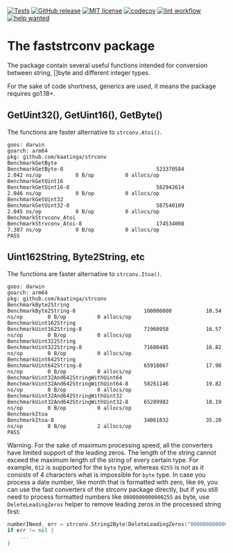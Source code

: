 [![Tests](https://github.com/kaatinga/luna/actions/workflows/test.yml/badge.svg?branch=main)](https://github.com/kaatinga/luna/actions/workflows/test.yml)
[![GitHub release](https://img.shields.io/github/release/kaatinga/strconv.svg)](https://github.com/kaatinga/strconv/releases)
[![MIT license](https://img.shields.io/badge/License-MIT-blue.svg)](https://github.com/kaatinga/strconv/blob/main/LICENSE)
[![codecov](https://codecov.io/gh/kaatinga/strconv/branch/main/graph/badge.svg?token=TL88FINYP4)](https://codecov.io/gh/kaatinga/strconv)
[![lint workflow](https://github.com/kaatinga/strconv/actions/workflows/golangci-lint.yml/badge.svg)](https://github.com/kaatinga/strconv/actions?query=workflow%3Alinter)
[![help wanted](https://img.shields.io/badge/Help%20wanted-True-yellow.svg)](https://github.com/kaatinga/strconv/issues?q=is%3Aopen+is%3Aissue+label%3A%22help+wanted%22)

# The faststrconv package

The package contain several useful functions intended for conversion between string,
[]byte and different integer types.

For the sake of code shortness, generics are used, it means the package requires go1.18+.

## GetUint32(), GetUint16(), GetByte()

The functions are faster alternative to `strconv.Atoi()`.

```
goos: darwin
goarch: arm64
pkg: github.com/kaatinga/strconv
BenchmarkGetByte
BenchmarkGetByte-8                             	523370584	         2.042 ns/op	       0 B/op	       0 allocs/op
BenchmarkGetUint16
BenchmarkGetUint16-8                           	582942614	         2.046 ns/op	       0 B/op	       0 allocs/op
BenchmarkGetUint32
BenchmarkGetUint32-8                           	587540109	         2.045 ns/op	       0 B/op	       0 allocs/op
BenchmarkStrvconv_Atoi
BenchmarkStrvconv_Atoi-8                       	174534008	         7.387 ns/op	       0 B/op	       0 allocs/op
PASS
```

## Uint162String, Byte2String, etc

The functions are faster alternative to `strconv.Itoa()`.

```
goos: darwin
goarch: arm64
pkg: github.com/kaatinga/strconv
BenchmarkByte2String
BenchmarkByte2String-8                    	100000000	        10.54 ns/op	       0 B/op	       0 allocs/op
BenchmarkUint162String
BenchmarkUint162String-8                  	71960958	        16.57 ns/op	       0 B/op	       0 allocs/op
BenchmarkUint322String
BenchmarkUint322String-8                  	71680485	        16.82 ns/op	       0 B/op	       0 allocs/op
BenchmarkUint642String
BenchmarkUint642String-8                  	65918067	        17.98 ns/op	       0 B/op	       0 allocs/op
BenchmarkUint32And642StringWithUint64
BenchmarkUint32And642StringWithUint64-8   	58261146	        19.82 ns/op	       0 B/op	       0 allocs/op
BenchmarkUint32And642StringWithUint32
BenchmarkUint32And642StringWithUint32-8   	65289982	        18.19 ns/op	       0 B/op	       0 allocs/op
BenchmarkItoa
BenchmarkItoa-8                           	34061032	        35.20 ns/op	       8 B/op	       2 allocs/op
PASS
```

Warning. For the sake of maximum processing speed, all the converters have limited support of the leading zeros.
The length of the string cannot exceed the maximum length of the string of every certain type. For example, `012` is
supported for the `byte` type, whereas `0255` is not as it consists of 4 characters what is impossible for `byte` type.
In case you process a date number, like month that is formatted with zero, like `09`, you can use the fast
converters of the strconv package directly, but if you still need to process formatted numbers like `0000000000000255` as byte, use
`DeleteLeadingZeros` helper to remove leading zeros in the processed string first:

```go
numberINeed, err = strconv.String2Byte(DeleteLeadingZeros("0000000000000255"))
if err != nil {
	...
}
```
